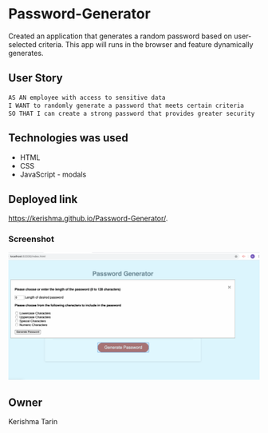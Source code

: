 # Password-Generator

Created an application that generates a random password based on user-selected criteria. This app will runs in the browser and feature dynamically generates.

## User Story

```
AS AN employee with access to sensitive data
I WANT to randomly generate a password that meets certain criteria
SO THAT I can create a strong password that provides greater security
```

## Technologies was used
* HTML 
* CSS
* JavaScript - modals

## Deployed link
https://kerishma.github.io/Password-Generator/.



### Screenshot 

![password generator demo](https://github.com/kerishma/Password-Generator/blob/master/Password.png)

## Owner
Kerishma Tarin
